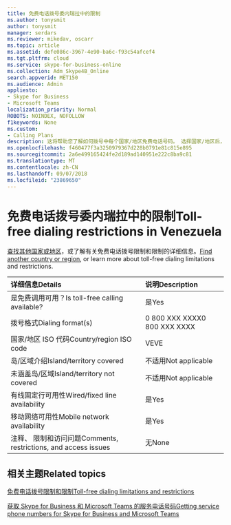 ```yaml
---
title: 免费电话拨号委内瑞拉中的限制
ms.author: tonysmit
author: tonysmit
manager: serdars
ms.reviewer: mikedav, oscarr
ms.topic: article
ms.assetid: defe086c-3967-4e90-ba6c-f93c54afcef4
ms.tgt.pltfrm: cloud
ms.service: skype-for-business-online
ms.collection: Adm_Skype4B_Online
search.appverid: MET150
ms.audience: Admin
appliesto:
- Skype for Business
- Microsoft Teams
localization_priority: Normal
ROBOTS: NOINDEX, NOFOLLOW
f1keywords: None
ms.custom:
- Calling Plans
description: 这将帮助您了解如何拨号中每个国家/地区免费电话号码。 选择国家/地区后，它会将您导引到特定国家/地区的页面包含特定详细信息、 限制和免费电话服务可用性的限制的免费电话服务位于。 拨号格式将显示您拨免费电话号码每个国家/地区内所需的访问代码。
ms.openlocfilehash: f460477f3a3250979367d228b0791e81c815e895
ms.sourcegitcommit: 2a6e499165424fe2d189ad140951e222c8ba9c81
ms.translationtype: MT
ms.contentlocale: zh-CN
ms.lasthandoff: 09/07/2018
ms.locfileid: "23869650"
---
```

# <a name="toll-free-dialing-restrictions-in-venezuela"></a><span data-ttu-id="23de3-105">免费电话拨号委内瑞拉中的限制</span><span class="sxs-lookup"><span data-stu-id="23de3-105">Toll-free dialing restrictions in Venezuela</span></span>

<span data-ttu-id="23de3-106">[查找其他国家或地区](../toll-free-dialing-limitations-and-restrictions.md)，或了解有关免费电话拨号限制和限制的详细信息。</span><span class="sxs-lookup"><span data-stu-id="23de3-106">[Find another country or region](../toll-free-dialing-limitations-and-restrictions.md), or learn more about toll-free dialing limitations and restrictions.</span></span>


|<span data-ttu-id="23de3-107">**详细信息**</span><span class="sxs-lookup"><span data-stu-id="23de3-107">**Details**</span></span>|<span data-ttu-id="23de3-108">**说明**</span><span class="sxs-lookup"><span data-stu-id="23de3-108">**Description**</span></span>|
|:-----|:-----|
|<span data-ttu-id="23de3-109">是免费调用可用？</span><span class="sxs-lookup"><span data-stu-id="23de3-109">Is toll-free calling available?</span></span>  <br/> |<span data-ttu-id="23de3-110">是</span><span class="sxs-lookup"><span data-stu-id="23de3-110">Yes</span></span>  <br/> |
|<span data-ttu-id="23de3-111">拨号格式</span><span class="sxs-lookup"><span data-stu-id="23de3-111">Dialing format(s)</span></span>  <br/> | <span data-ttu-id="23de3-112">0 800 XXX XXXX</span><span class="sxs-lookup"><span data-stu-id="23de3-112">0 800 XXX XXXX</span></span> <br/> |
|<span data-ttu-id="23de3-113">国家/地区 ISO 代码</span><span class="sxs-lookup"><span data-stu-id="23de3-113">Country/region ISO code</span></span>  <br/> |<span data-ttu-id="23de3-114">VE</span><span class="sxs-lookup"><span data-stu-id="23de3-114">VE</span></span>  <br/> |
|<span data-ttu-id="23de3-115">岛/区域介绍</span><span class="sxs-lookup"><span data-stu-id="23de3-115">Island/territory covered</span></span>  <br/> |<span data-ttu-id="23de3-116">不适用</span><span class="sxs-lookup"><span data-stu-id="23de3-116">Not applicable</span></span>  <br/> |
|<span data-ttu-id="23de3-117">未涵盖岛/区域</span><span class="sxs-lookup"><span data-stu-id="23de3-117">Island/territory not covered</span></span>  <br/> |<span data-ttu-id="23de3-118">不适用</span><span class="sxs-lookup"><span data-stu-id="23de3-118">Not applicable</span></span>  <br/> |
|<span data-ttu-id="23de3-119">有线固定行可用性</span><span class="sxs-lookup"><span data-stu-id="23de3-119">Wired/fixed line availability</span></span>  <br/> |<span data-ttu-id="23de3-120">是</span><span class="sxs-lookup"><span data-stu-id="23de3-120">Yes</span></span>  <br/> |
|<span data-ttu-id="23de3-121">移动网络可用性</span><span class="sxs-lookup"><span data-stu-id="23de3-121">Mobile network availability</span></span>  <br/> |<span data-ttu-id="23de3-122">是</span><span class="sxs-lookup"><span data-stu-id="23de3-122">Yes</span></span>  <br/> |
|<span data-ttu-id="23de3-123">注释、 限制和访问问题</span><span class="sxs-lookup"><span data-stu-id="23de3-123">Comments, restrictions, and access issues</span></span>  <br/> |<span data-ttu-id="23de3-124">无</span><span class="sxs-lookup"><span data-stu-id="23de3-124">None</span></span>  <br/> |
   
## <a name="related-topics"></a><span data-ttu-id="23de3-125">相关主题</span><span class="sxs-lookup"><span data-stu-id="23de3-125">Related topics</span></span>

[<span data-ttu-id="23de3-126">免费电话拨号限制和限制</span><span class="sxs-lookup"><span data-stu-id="23de3-126">Toll-free dialing limitations and restrictions</span></span>](../toll-free-dialing-limitations-and-restrictions.md)

[<span data-ttu-id="23de3-127">获取 Skype for Business 和 Microsoft Teams 的服务电话号码</span><span class="sxs-lookup"><span data-stu-id="23de3-127">Getting service phone numbers for Skype for Business and Microsoft Teams</span></span>](/skypeforbusiness/what-is-phone-system-in-office-365/getting-service-phone-numbers)

  
 